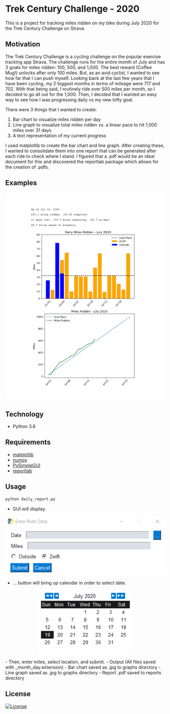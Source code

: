 # Trek Century Challenge - 2020  
This is a project for tracking miles ridden on my bike during July 2020 for the Trek Century Challenge on Strava. 

## Motivation
The Trek Century Challenge is a cycling challenge on the popular exercise tracking app Strava. The challenge runs for the entire month of July and has 3 goals for miles ridden: 100, 500, and 1,000. The best reward (Coffee Mug!) unlocks after only 100 miles. But, as an avid cyclist, I wanted to see how far that I can push myself. Looking back at the last few years that I have been cycling, my 2 biggest months in terms of mileage were 717 and 702. With that being said, I routinely ride over 500 miles per month, so I decided to go all out for the 1,000. Then, I decided that I wanted an easy way to see how I was progressing daily vs my new lofty goal.  

There were 3 things that I wanted to create:
1. Bar chart to visualize miles ridden per day  
2. Line graph to visualize total miles ridden vs. a linear pace to hit 1,000 miles over 31 days  
3. A text representation of my current progress

I used matplotlib to create the bar chart and line graph. After creating these, I wanted to consolidate them into one report that can be generated after each ride to check where I stand. I figured that a .pdf would be an ideal document for this and discovered the reportlab package which allows for the creation of .pdfs.

## Examples
<p align='center'>
    <img src='https://github.com/dcribb19/trek_century_challenge/blob/master/examples/report.png'>
</p>

## Technology  
- Python 3.8

## Requirements
- [matplotlib](https://matplotlib.org/)
- [numpy](https://numpy.org/)
- [PySimpleGUI](https://pysimplegui.readthedocs.io/en/latest/)
- [reportlab](https://www.reportlab.com/dev/opensource/)

## Usage
```python
python daily_report.py
```
- GUI will display.  
<p align='center'>
    <img src='https://github.com/dcribb19/trek_century_challenge/blob/master/examples/gui.png'>
</p>

- ... button will bring up calendar in order to select date.  
<p align='center'>
    <img src='https://github.com/dcribb19/trek_century_challenge/blob/master/examples/calendar.png'>
</p>  
- Then, enter miles, select location, and submit.  
- Output (All files saved with _month_day.extension)  
    - Bar chart saved as .jpg to graphs directory
    - Line graph saved as .jpg to graphs directory
    - Report .pdf saved to reports directory

## License
[![License](https://img.shields.io/badge/License-BSD%202--Clause-orange.svg)](https://opensource.org/licenses/BSD-2-Clause)
